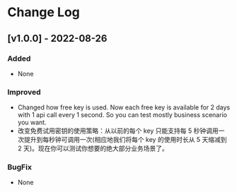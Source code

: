 # Change Log

## [v1.0.0] - 2022-08-26

### Added

- None

### Improved

- Changed how free key is used. Now each free key is available for 2 days with 1 api call every 1 second. So you can test mostly business scenario you want.
- 改变免费试用密钥的使用策略：从以前的每个 key 只能支持每 5 秒钟调用一次提升到每秒钟可调用一次(相应地我们将每个 key 的使用时长从 5 天缩减到 2 天)。现在你可以测试你想要的绝大部分业务场景了。

### BugFix

- None